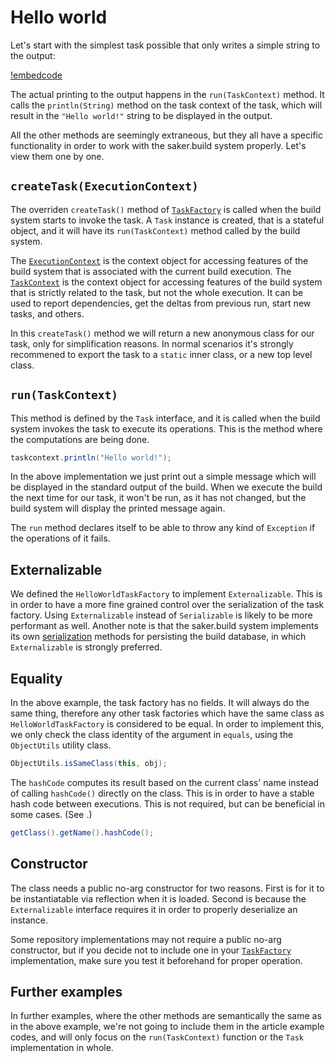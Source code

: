 # Hello world

Let's start with the simplest task possible that only writes a simple string to the output:

[!embedcode](example_helloworld/src/example/HelloWorldTaskFactory.java "language: java, range-marker-start: public, marker-start-include: true")

The actual printing to the output happens in the `run(TaskContext)` method. It calls the `println(String)` method on the task context of the task, which will result in the `"Hello world!"` string to be displayed in the output.

All the other methods are seemingly extraneous, but they all have a specific functionality in order to work with the saker.build system properly. Let's view them one by one.

## `createTask(ExecutionContext)`

The overriden `createTask()` method of [`TaskFactory`](/javadoc/saker/build/task/TaskFactory.html) is called when the build system starts to invoke the task. A `Task` instance is created, that is a stateful object, and it will have its `run(TaskContext)` method called by the build system.

The [`ExecutionContext`](/javadoc/saker/build/runtime/execution/ExecutionContext.html) is the context object for accessing features of the build system that is associated with the current build execution. The [`TaskContext`](/javadoc/saker/build/task/TaskContext.html) is the context object for accessing features of the build system that is strictly related to the task, but not the whole execution. It can be used to report dependencies, get the deltas from previous run, start new tasks, and others.

In this `createTask()` method we will return a new anonymous class for our task, only for simplification reasons. In normal scenarios it's strongly recommened to export the task to a `static` inner class, or a new top level class.

## `run(TaskContext)`

This method is defined by the `Task` interface, and it is called when the build system invokes the task to execute its operations. This is the method where the computations are being done.

```java
taskcontext.println("Hello world!");
```

In the above implementation we just print out a simple message which will be displayed in the standard output of the build. When we execute the build the next time for our task, it won't be run, as it has not changed, but the build system will display the printed message again.

The `run` method declares itself to be able to throw any kind of `Exception` if the operations of it fails.

## Externalizable

We defined the `HelloWorldTaskFactory` to implement `Externalizable`. This is in order to have a more fine grained control over the serialization of the task factory. Using `Externalizable` instead of `Serializable` is likely to be more performant as well. Another note is that the saker.build system implements its own [serialization](serialization.md) methods for persisting the build database, in which `Externalizable` is strongly preferred.

## Equality

In the above example, the task factory has no fields. It will always do the same thing, therefore any other task factories which have the same class as `HelloWorldTaskFactory` is considered to be equal. In order to implement this, we only check the class identity of the argument in `equals`, using the `ObjectUtils` utility class.

```java
ObjectUtils.isSameClass(this, obj);
```

The `hashCode` computes its result based on the current class' name instead of calling `hashCode()` directly on the class. This is in order to have a stable hash code between executions. This is not required, but can be beneficial in some cases. (See [](taskcaching.md).)

```java
getClass().getName().hashCode();
```

## Constructor

The class needs a public no-arg constructor for two reasons. First is for it to be instantiatable via reflection when it is loaded. Second is because the `Externalizable` interface requires it in order to properly deserialize an instance.

Some repository implementations may not require a public no-arg constructor, but if you decide not to include one in your [`TaskFactory`](/javadoc/saker/build/task/TaskFactory.html) implementation, make sure you test it beforehand for proper operation.

## Further examples

In further examples, where the other methods are semantically the same as in the above example, we're not going to include them in the article example codes, and will only focus on the `run(TaskContext)` function or the `Task` implementation in whole.
